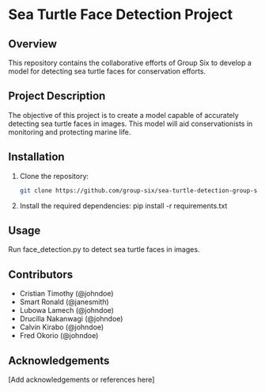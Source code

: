 # Sea Turtle Face Detection Project

## Overview
This repository contains the collaborative efforts of Group Six to develop a model for detecting sea turtle faces for conservation efforts.

## Project Description
The objective of this project is to create a model capable of accurately detecting sea turtle faces in images. This model will aid conservationists in monitoring and protecting marine life.

## Installation
1. Clone the repository:
   ```bash
   git clone https://github.com/group-six/sea-turtle-detection-group-six.git
   
2. Install the required dependencies:
   pip install -r requirements.txt

## Usage
Run face_detection.py to detect sea turtle faces in images.

## Contributors
- Cristian Timothy (@johndoe)
- Smart Ronald (@janesmith)
- Lubowa Lamech (@johndoe)
- Drucilla Nakanwagi (@johndoe)
- Calvin Kirabo (@johndoe)
- Fred Okorio (@johndoe)

## Acknowledgements
[Add acknowledgements or references here]
